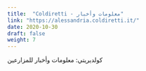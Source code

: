 ```yaml
---
title:  "Coldiretti - معلومات وأخبار"
link: "https://alessandria.coldiretti.it/"
date: 2020-10-30
draft: false
weight: 7
---
```


كولديريتي: معلومات وأخبار للمزارعين

